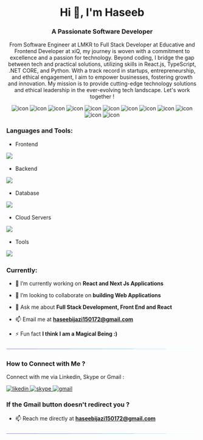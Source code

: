 <h1 align="center">Hi 👋, I'm Haseeb</h1>
<h3 align="center">A Passionate Software Developer</h3>

<p align="center">From Software Engineer at LMKR to Full Stack Developer at Educative and Frontend Developer at xiQ, my journey is woven with a commitment to excellence and a passion for technology. Beyond coding, I bridge the gap between tech and practical solutions, utilizing skills in React.js, TypeScript, .NET CORE, and Python. With a track record in startups, entrepreneurship, and ethical engagement, I aim to empower businesses, fostering growth and innovation. My  mission is to provide cutting-edge technology solutions and ethical leadership in the ever-evolving tech landscape. Let's work together !</p>

<div align="center">
  <img src="https://techstack-generator.vercel.app/ts-icon.svg" alt="icon" width="50" height="50" />
  <img src="https://techstack-generator.vercel.app/js-icon.svg" alt="icon"width="50" height="50" />
  <img src="https://techstack-generator.vercel.app/react-icon.svg" alt="icon" width="50" height="50" />
  <img src="https://techstack-generator.vercel.app/redux-icon.svg" alt="icon" width="50" height="50" />
  <img src="https://techstack-generator.vercel.app/sass-icon.svg" alt="icon" width="50" height="50" />
  <img src="https://techstack-generator.vercel.app/webpack-icon.svg" alt="icon" width="50" height="50" />
  <img src="https://techstack-generator.vercel.app/jest-icon.svg" alt="icon" width="50" height="50" />
  <img src="https://techstack-generator.vercel.app/graphql-icon.svg" alt="icon" width="50" height="50" />
  <img src="https://techstack-generator.vercel.app/docker-icon.svg" alt="icon" width="50" height="50" />
  <img src="https://techstack-generator.vercel.app/kubernetes-icon.svg" alt="icon" width="50" height="50" />
  <img src="https://techstack-generator.vercel.app/aws-icon.svg" alt="icon" width="50" height="50" />
  <img src="https://techstack-generator.vercel.app/github-icon.svg" alt="icon" width="50" height="50" />
</div>


<h3 align="left">Languages and Tools:</h3>

- Frontend
<p align="left">
  <a href="https://skillicons.dev">
    <img src="https://skillicons.dev/icons?i=ts,js,react,nextjs,redux,tailwind" />
  </a>
</p>

- Backend
<p align="left">
  <a href="https://skillicons.dev">
    <img src="https://skillicons.dev/icons?i=nodejs,express" />
  </a>
</p>

- Database
<p align="left">
  <a href="https://skillicons.dev">
    <img src="https://skillicons.dev/icons?i=mongodb,mysql" />
  </a>
</p>

- Cloud Servers
<p align="left">
  <a href="https://skillicons.dev">
    <img src="https://skillicons.dev/icons?i=azure,aws,gcp" />
  </a>
</p>

- Tools
<p align="left">
  <a href="https://skillicons.dev">
    <img src="https://skillicons.dev/icons?i=git,github,docker,figma,vscode,postman,linux" />
  </a>
</p>


<h3 align="left">Currently:</h3>

- 🔭 I’m currently working on **React and Next Js Applications**

- 👯 I’m looking to collaborate on **building Web Applications**

- 💬 Ask me about **Full Stack Development, Front End and React**

- 📫 Email me at **haseebijazi150172@gmail.com**

- ⚡ Fun fact **I think I am a Magical Being :)**

<!--x axis divider-->
<img src="/horizontal-divider-gradient.gif">

<h3 align="left">How to Connect with Me ? </h3>
<p align="left">
Connect with me via Linkedin, Skype or Gmail :
</p>
  <a href="https://www.linkedin.com/in/haseebijaz/" target="_blank"><img src="https://img.shields.io/badge/LinkedIn-0077B5?style=for-the-badge&logo=linkedin&logoColor=white" alt="likedin" />
  <a href="https://join.skype.com/invite/pC8Lcm7WSknd" target="_blank"><img src="https://img.shields.io/badge/Skype-1877F2?style=for-the-badge&logo=skype&logoColor=white" alt="skype" />
    <a href="mailto:haseebijazi150172@gmail.com?subject=Let's%20Connect%20For%20Business%20Purposes!&body=Hi%20Haseeb%2C%0A%0AI%20found%20your%20profile%20on%20Github%20%2C%20lets%20connect%20for%20Business%20!%0A%0AThanks.%0A" target="_blank"><img src="https://img.shields.io/badge/Gmail-D14836?style=for-the-badge&logo=gmail&logoColor=white" alt="gmail" /></a>

<h3 align="left">If the Gmail button doesn't redirect you ? </h3>

- 📫 Reach me directly at **haseebijazi150172@gmail.com**
  
<img src="/horizontal-divider-gradient.gif">
<!--x axis divider-->


